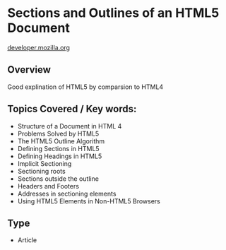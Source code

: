 # Sections and Outlines of an HTML5 Document
[developer.mozilla.org](https://developer.mozilla.org/en-US/docs/Web/Guide/HTML/Sections_and_Outlines_of_an_HTML5_document)

## Overview
Good explination of HTML5 by comparsion to HTML4

## Topics Covered / Key words:
- Structure of a Document in HTML 4
- Problems Solved by HTML5
- The HTML5 Outline Algorithm
- Defining Sections in HTML5
- Defining Headings in HTML5
- Implicit Sectioning
- Sectioning roots
- Sections outside the outline
- Headers and Footers
- Addresses in sectioning elements
- Using HTML5 Elements in Non-HTML5 Browsers

## Type
- Article